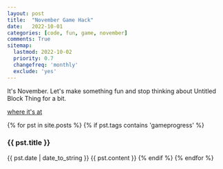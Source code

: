 ```yaml
---
layout: post
title:  "November Game Hack"
date:   2022-10-01
categories: [code, fun, game, november]
comments: True
sitemap:
  lastmod: 2022-10-02
  priority: 0.7
  changefreq: 'monthly'
  exclude: 'yes'
---
```


It's November. Let's make something fun and stop thinking about Untitled Block Thing for a bit. 

[where it's at](https://b38tn1k.com/november/)

{% for pst in site.posts %}
{% if pst.tags contains 'gameprogress' %}
<h3> {{ pst.title }} </h3>
<time datetime="{{ pst.date | date_to_xmlschema }}" class="post-date">{{ pst.date | date_to_string }}</time>
{{ pst.content }}
{% endif %}
{% endfor %}

